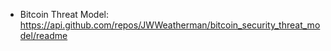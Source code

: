 - Bitcoin Threat Model: https://api.github.com/repos/JWWeatherman/bitcoin_security_threat_model/readme